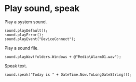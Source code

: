 # Play sound, speak

Play a system sound.

```
sound.playDefault();
sound.playError();
sound.playEvent("DeviceConnect");
```

Play a sound file.

```
sound.playWav(folders.Windows + @"Media\Alarm01.wav");
```

Speak text.

```
sound.speak("Today is " + DateTime.Now.ToLongDateString());
```